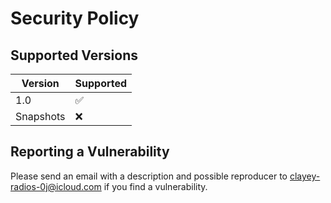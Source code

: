 # Security Policy

## Supported Versions

| Version   | Supported          |
|-----------|--------------------|
| 1.0       | :white_check_mark: |
| Snapshots | :x:                |

## Reporting a Vulnerability

Please send an email with a description and possible reproducer to clayey-radios-0j@icloud.com if you find a vulnerability.
